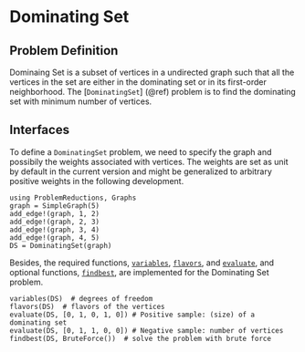 # Dominating Set

## Problem Definition
Dominaing Set is a subset of vertices in a undirected graph such that all the vertices in the set are either in the dominating set or in its first-order neighborhood. The [`DominatingSet`] (@ref) problem is to find the dominating set with minimum number of vertices.

## Interfaces
To define a `DominatingSet` problem, we need to specify the graph and possibily the weights associated with vertices. The weights are set as unit by default in the current version and might be generalized to arbitrary positive weights in the following development.
```@repl DominatingSet
using ProblemReductions, Graphs
graph = SimpleGraph(5)
add_edge!(graph, 1, 2)
add_edge!(graph, 2, 3)
add_edge!(graph, 3, 4)
add_edge!(graph, 4, 5)
DS = DominatingSet(graph)
```

Besides, the required functions, [`variables`](@ref), [`flavors`](@ref), and [`evaluate`](@ref), and optional functions, [`findbest`](@ref), are implemented for the Dominating Set problem.
```@repl DominatingSet
variables(DS)  # degrees of freedom
flavors(DS)  # flavors of the vertices
evaluate(DS, [0, 1, 0, 1, 0]) # Positive sample: (size) of a dominating set
evaluate(DS, [0, 1, 1, 0, 0]) # Negative sample: number of vertices
findbest(DS, BruteForce())  # solve the problem with brute force
```